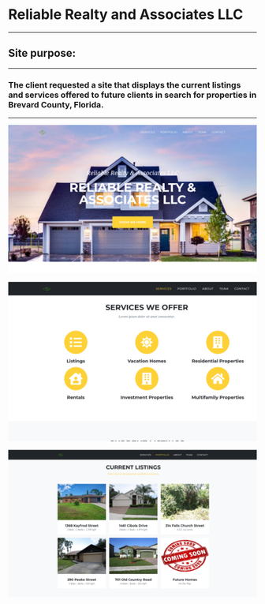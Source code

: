 # Reliable Realty and Associates LLC
****************************************************
## Site purpose:
**********************************************
### The client requested a site that displays the current listings and services offered to future clients in search for properties in Brevard County, Florida.

****************************************
![](picture-1.png)

![](picture-2.png)

![](picture-3.png)
